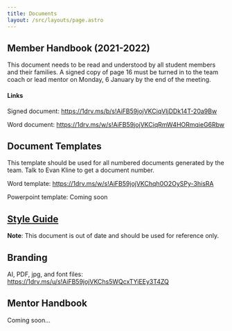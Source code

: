 ```yaml
---
title: Documents
layout: /src/layouts/page.astro
---
```


## Member Handbook (2021-2022)

This document needs to be read and understood by all student members and their families. A signed copy of page 16 must be turned in to the team coach or lead mentor on Monday, 6 January by the end of the meeting.

#### Links

Signed document: https://1drv.ms/b/s!AiFB59jojVKCiqVIjDDk14T-20a9Bw

Word document: https://1drv.ms/w/s!AiFB59jojVKCiqRmW4HORmqieG6Rbw

## Document Templates

This template should be used for all numbered documents generated by the team. Talk to Evan Kline to get a document number.

Word template: https://1drv.ms/w/s!AiFB59jojVKChqh0O2OySPy-3hisRA

Powerpoint template: Coming soon

## [Style Guide](https://1drv.ms/w/s!AiFB59jojVKChqh4AM6Cm8Vg6qicCA)

**Note**: This document is out of date and should be used for reference only.

## Branding

AI, PDF, jpg, and font files: https://1drv.ms/u/s!AiFB59jojVKChs5WQcxTYiEEy3T4ZQ

## Mentor Handbook

Coming soon...
